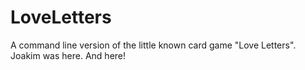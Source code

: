 LoveLetters
===========

A command line version of the little known card game "Love Letters".
Joakim was here. And here!
